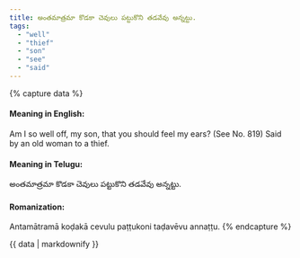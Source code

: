 ```yaml
---
title: అంతమాత్రమా కొడకా చెవులు పట్టుకొని తడవేవు అన్నట్టు.
tags:
  - "well"
  - "thief"
  - "son"
  - "see"
  - "said"
---
```


{% capture data %}
#### Meaning in English:
Am I so well off, my son, that you should feel my ears?
(See No. 819)
Said by an old woman to a thief.

#### Meaning in Telugu:
అంతమాత్రమా కొడకా చెవులు పట్టుకొని తడవేవు అన్నట్టు.

#### Romanization:
Antamātramā koḍakā cevulu paṭṭukoni taḍavēvu annaṭṭu.
{% endcapture %}

{{ data | markdownify }}

